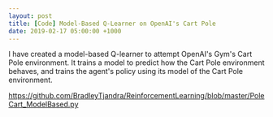 ```yaml
---
layout: post
title: [Code] Model-Based Q-Learner on OpenAI's Cart Pole
date: 2019-02-17 05:00:00 +1000
---
```


I have created a model-based Q-learner to attempt OpenAI's Gym's Cart Pole environment. It trains a model to predict how the Cart Pole environment behaves, and trains the agent's policy using its model of the Cart Pole environment.

https://github.com/BradleyTjandra/ReinforcementLearning/blob/master/PoleCart_ModelBased.py
